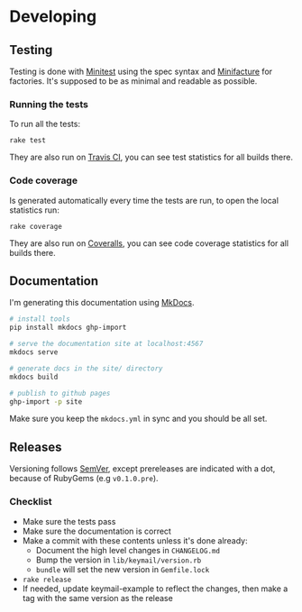 # Developing

## Testing

Testing is done with [Minitest](https://github.com/seattlerb/minitest/) using
the spec syntax and [Minifacture](https://github.com/stephencelis/minifacture)
for factories. It's supposed to be as minimal and readable as possible.

### Running the tests

To run all the tests:

    rake test

They are also run on [Travis CI](https://travis-ci.org/alcesleo/keymail/builds), you can see test statistics for all builds there.

### Code coverage

Is generated automatically every time the tests are run, to open the local statistics run:

    rake coverage

They are also run on [Coveralls](https://coveralls.io/r/alcesleo/keymail?branch=master), you can see code coverage statistics for all builds there.

## Documentation

I'm generating this documentation using [MkDocs](https://github.com/tomchristie/mkdocs).

```bash
# install tools
pip install mkdocs ghp-import

# serve the documentation site at localhost:4567
mkdocs serve

# generate docs in the site/ directory
mkdocs build

# publish to github pages
ghp-import -p site
```

Make sure you keep the `mkdocs.yml` in sync and you should be all set.

## Releases

Versioning follows [SemVer](http://semver.org/), except prereleases are
indicated with a dot, because of RubyGems (e.g `v0.1.0.pre`).

### Checklist

- Make sure the tests pass
- Make sure the documentation is correct
- Make a commit with these contents unless it's done already:
    - Document the high level changes in `CHANGELOG.md`
    - Bump the version in `lib/keymail/version.rb`
    - `bundle` will set the new version in `Gemfile.lock`
- `rake release`
- If needed, update keymail-example to reflect the changes, then make a tag with the same version as the release
